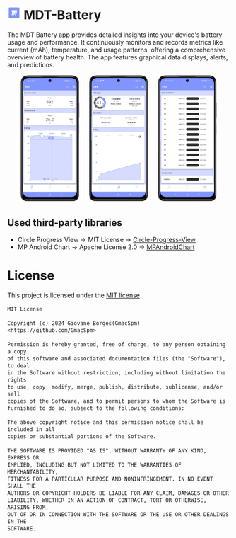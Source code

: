 # <img src="https://raw.githubusercontent.com/GmacSpm/MDT-Battery/main/app/src/main/res/mipmap-hdpi/ic_launcher.webp" alt="Meter page" width="30"/> MDT-Battery
The MDT Battery app provides detailed insights into your device's battery usage and performance. It continuously monitors and records metrics like current (mAh), temperature, and usage patterns, offering a comprehensive overview of battery health. The app features graphical data displays, alerts, and predictions.
<p align="center">  
  <img src="screenshots/image_meter.png" alt="Meter page" width="30%"/>  
  <img src="screenshots/image_general.png" alt="General page" width="30%"/>  
  <img src="screenshots/image_list.png" alt="List page" width="30%"/>  
</p>  


## Used third-party libraries

- Circle Progress View -> MIT License -> [Circle-Progress-View](https://github.com/jakob-grabner/Circle-Progress-View?tab=MIT-1-ov-file)
- MP Android Chart -> Apache License 2.0 -> [MPAndroidChart](https://github.com/PhilJay/MPAndroidChart?tab=License-1-ov-file)

# License
This project is licensed under the [MIT license](https://opensource.org/license/mit).
```  
MIT License   
  
Copyright (c) 2024 Giovane Borges(GmacSpm) <https://github.com/GmacSpm>  
  
Permission is hereby granted, free of charge, to any person obtaining a copy  
of this software and associated documentation files (the "Software"), to deal  
in the Software without restriction, including without limitation the rights  
to use, copy, modify, merge, publish, distribute, sublicense, and/or sell  
copies of the Software, and to permit persons to whom the Software is  
furnished to do so, subject to the following conditions:  
  
The above copyright notice and this permission notice shall be included in all  
copies or substantial portions of the Software.  
  
THE SOFTWARE IS PROVIDED "AS IS", WITHOUT WARRANTY OF ANY KIND, EXPRESS OR  
IMPLIED, INCLUDING BUT NOT LIMITED TO THE WARRANTIES OF MERCHANTABILITY,  
FITNESS FOR A PARTICULAR PURPOSE AND NONINFRINGEMENT. IN NO EVENT SHALL THE  
AUTHORS OR COPYRIGHT HOLDERS BE LIABLE FOR ANY CLAIM, DAMAGES OR OTHER  
LIABILITY, WHETHER IN AN ACTION OF CONTRACT, TORT OR OTHERWISE, ARISING FROM,  
OUT OF OR IN CONNECTION WITH THE SOFTWARE OR THE USE OR OTHER DEALINGS IN THE  
SOFTWARE.  
```
